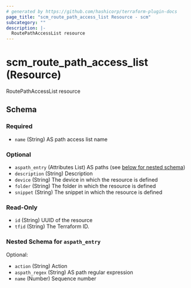 ```yaml
---
# generated by https://github.com/hashicorp/terraform-plugin-docs
page_title: "scm_route_path_access_list Resource - scm"
subcategory: ""
description: |-
  RoutePathAccessList resource
---
```


# scm_route_path_access_list (Resource)

RoutePathAccessList resource



<!-- schema generated by tfplugindocs -->
## Schema

### Required

- `name` (String) AS path access list name

### Optional

- `aspath_entry` (Attributes List) AS paths (see [below for nested schema](#nestedatt--aspath_entry))
- `description` (String) Description
- `device` (String) The device in which the resource is defined
- `folder` (String) The folder in which the resource is defined
- `snippet` (String) The snippet in which the resource is defined

### Read-Only

- `id` (String) UUID of the resource
- `tfid` (String) The Terraform ID.

<a id="nestedatt--aspath_entry"></a>
### Nested Schema for `aspath_entry`

Optional:

- `action` (String) Action
- `aspath_regex` (String) AS path regular expression
- `name` (Number) Sequence number
